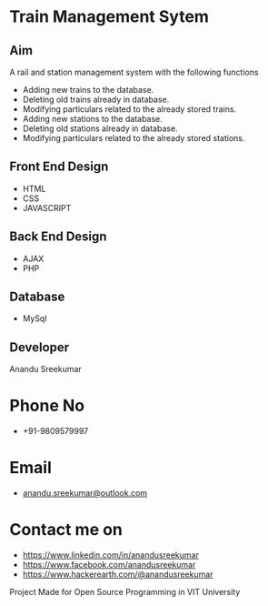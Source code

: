 # **Train Management Sytem**

## Aim
A rail and station management system with the following functions
*  Adding new trains to the database.
*  Deleting old trains already in database.
*  Modifying particulars related to the  already stored trains.
*  Adding new  stations to the database.
*  Deleting old stations already in database.
*  Modifying particulars related to the already stored stations.

 
## Front End Design
  * HTML
  * CSS
  * JAVASCRIPT
## Back End Design
  * AJAX
  * PHP
## Database 
  * MySql

## Developer

Anandu Sreekumar
# Phone No
  * +91-9809579997
# Email
  * anandu.sreekumar@outlook.com
# Contact me on
  * https://www.linkedin.com/in/anandusreekumar
  * https://www.facebook.com/anandusreekumar
  * https://www.hackerearth.com/@anandusreekumar

Project Made for Open Source Programming in VIT University